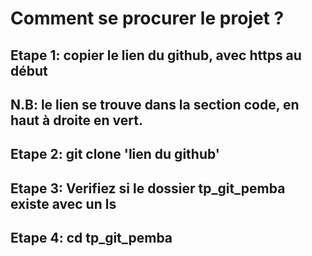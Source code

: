 # Comment se procurer le projet ?
## Etape 1: copier le lien du github, avec https au début
## N.B: le lien se trouve dans la section code, en haut à droite en vert.
## Etape 2: git clone 'lien du github'
## Etape 3: Verifiez si le dossier tp_git_pemba existe avec un ls
## Etape 4: cd tp_git_pemba

# 

